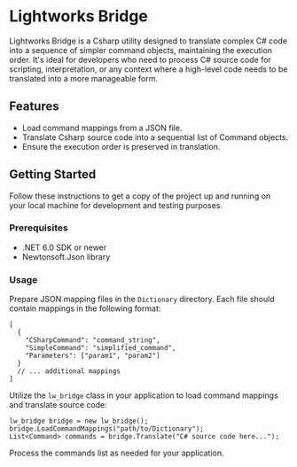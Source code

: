 # Lightworks Bridge

Lightworks Bridge is a Csharp utility designed to translate complex C# code into a sequence of simpler command objects, maintaining the execution order. It's ideal for developers who need to process C# source code for scripting, interpretation, or any context where a high-level code needs to be translated into a more manageable form.

## Features

- Load command mappings from a JSON file.
- Translate Csharp source code into a sequential list of Command objects.
- Ensure the execution order is preserved in translation.

## Getting Started

Follow these instructions to get a copy of the project up and running on your local machine for development and testing purposes.

### Prerequisites

- .NET 6.0 SDK or newer
- Newtonsoft.Json library

### Usage
Prepare JSON mapping files in the `Dictionary` directory. Each file should contain mappings in the following format:
```
[
  {
    "CSharpCommand": "command_string",
    "SimpleCommand": "simplified_command",
    "Parameters": ["param1", "param2"]
  }
  // ... additional mappings
]
```

Utilize the `lw_bridge` class in your application to load command mappings and translate source code:
```
lw_bridge bridge = new lw_bridge();
bridge.LoadCommandMappings("path/to/Dictionary");
List<Command> commands = bridge.Translate("C# source code here...");
```

Process the commands list as needed for your application.
